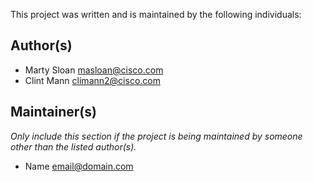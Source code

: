 This project was written and is maintained by the following individuals:

## Author(s)

* Marty Sloan <masloan@cisco.com>
* Clint Mann <climann2@cisco.com>

## Maintainer(s)

_Only include this section if the project is being maintained by someone other than the listed author(s)._

* Name <email@domain.com>
